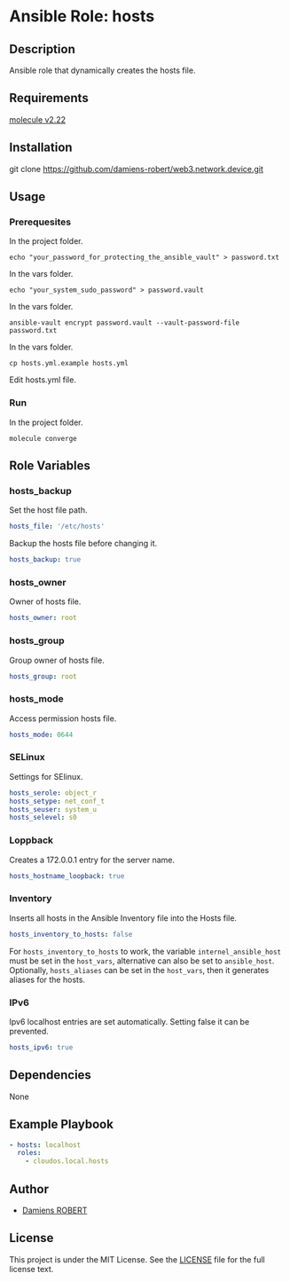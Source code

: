 # Ansible Role: hosts

## Description

Ansible role that dynamically creates the hosts file.

## Requirements

[molecule v2.22](https://molecule.readthedocs.io/en/stable/)

## Installation

git clone https://github.com/damiens-robert/web3.network.device.git

## Usage

### Prerequesites

In the project folder.

```
echo "your_password_for_protecting_the_ansible_vault" > password.txt
```

In the vars folder.

```
echo "your_system_sudo_password" > password.vault
```

In the vars folder.

```
ansible-vault encrypt password.vault --vault-password-file password.txt
```

In the vars folder.

```
cp hosts.yml.example hosts.yml
```

Edit hosts.yml file.

### Run

In the project folder.

```
molecule converge
```

## Role Variables

### hosts_backup

Set the host file path.

```yml
hosts_file: '/etc/hosts'
```

Backup the hosts file before changing it.

```yml
hosts_backup: true
```

### hosts_owner

Owner of hosts file.

```yml
hosts_owner: root
```

### hosts_group

Group owner of hosts file.

```yml
hosts_group: root
```

### hosts_mode

Access permission hosts file.

```yml
hosts_mode: 0644
```

### SELinux

Settings for SElinux.

```yml
hosts_serole: object_r
hosts_setype: net_conf_t
hosts_seuser: system_u
hosts_selevel: s0
```

### Loppback

Creates a 172.0.0.1 entry for the server name.

```yml
hosts_hostname_loopback: true
```

### Inventory

Inserts all hosts in the Ansible Inventory file into the Hosts file.

```yml
hosts_inventory_to_hosts: false
```

For `hosts_inventory_to_hosts` to work, the variable `internel_ansible_host` must be set in the `host_vars`, alternative can also be set to `ansible_host`.
Optionally, `hosts_aliases` can be set in the `host_vars`, then it generates aliases for the hosts.

### IPv6

Ipv6 localhost entries are set automatically. Setting false it can be prevented.

```yml
hosts_ipv6: true
```

## Dependencies

None

## Example Playbook

```yml
- hosts: localhost
  roles:
    - cloudos.local.hosts
```

## Author

- [Damiens ROBERT](https://www.linkedin.com/in/damiens-robert-72b3a417/)

## License

This project is under the MIT License. See the [LICENSE](LICENSE) file for the full license text.
